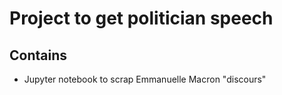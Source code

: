 # Project to get politician speech

## Contains

* Jupyter notebook to scrap Emmanuelle Macron "discours" 
